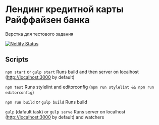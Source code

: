 # Лендинг кредитной карты Райффайзен банка

Верстка для тестового задания

[![Netlify Status](https://api.netlify.com/api/v1/badges/c75b50ca-93dd-40fd-b4eb-6a90afb6dfc1/deploy-status)](https://app.netlify.com/sites/raiffeisen-credit/deploys)

## Scripts

`npm start` or `gulp start`
Runs build and then server on localhost ([http://localhost:3000](http://localhost:3000) by default)

`npm test`
Runs stylelint and editorconfig (`npm run stylelint && npm run editorconfig`)

`npm run build` or `gulp build`
Runs build

`gulp` (dafault task) or `gulp serve`
Runs server on localhost ([http://localhost:3000](http://localhost:3000) by default) and watchers
